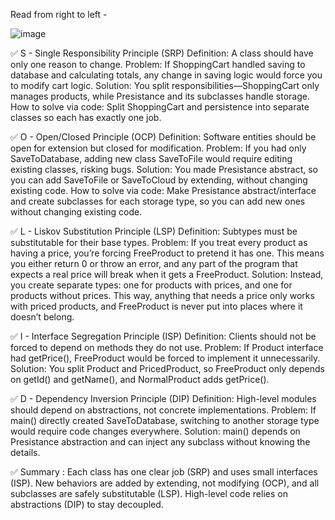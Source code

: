 Read from right to left - 

![image](https://github.com/user-attachments/assets/c04e7078-4f30-4e94-872c-f58229238817)



✅ S - Single Responsibility Principle (SRP)
Definition: A class should have only one reason to change.
Problem: If ShoppingCart handled saving to database and calculating totals, any change in saving logic would force you to modify cart logic.
Solution: You split responsibilities—ShoppingCart only manages products, while Presistance and its subclasses handle storage.
How to solve via code: Split ShoppingCart and persistence into separate classes so each has exactly one job.

✅ O - Open/Closed Principle (OCP)
Definition: Software entities should be open for extension but closed for modification.
Problem: If you had only SaveToDatabase, adding new class SaveToFile would require editing existing classes, risking bugs.
Solution: You made Presistance abstract, so you can add SaveToFile or SaveToCloud by extending, without changing existing code.
How to solve via code: Make Presistance abstract/interface and create subclasses for each storage type, so you can add new ones without changing existing code.

✅ L - Liskov Substitution Principle (LSP)
Definition: Subtypes must be substitutable for their base types.
Problem: If you treat every product as having a price, you’re forcing FreeProduct to pretend it has one. This means you either return 0 or throw an error, and any part of the program that expects a real price will break when it gets a FreeProduct.
Solution: Instead, you create separate types: one for products with prices, and one for products without prices. This way, anything that needs a price only works with priced products, and FreeProduct is never put into places where it doesn’t belong.

✅ I - Interface Segregation Principle (ISP)
Definition: Clients should not be forced to depend on methods they do not use.
Problem: If Product interface had getPrice(), FreeProduct would be forced to implement it unnecessarily.
Solution: You split Product and PricedProduct, so FreeProduct only depends on getId() and getName(), and NormalProduct adds getPrice().

✅ D - Dependency Inversion Principle (DIP)
Definition: High-level modules should depend on abstractions, not concrete implementations.
Problem: If main() directly created SaveToDatabase, switching to another storage type would require code changes everywhere.
Solution: main() depends on Presistance abstraction and can inject any subclass without knowing the details.




✅ Summary :
Each class has one clear job (SRP) and uses small interfaces (ISP).
New behaviors are added by extending, not modifying (OCP), and all subclasses are safely substitutable (LSP).
High-level code relies on abstractions (DIP) to stay decoupled.
